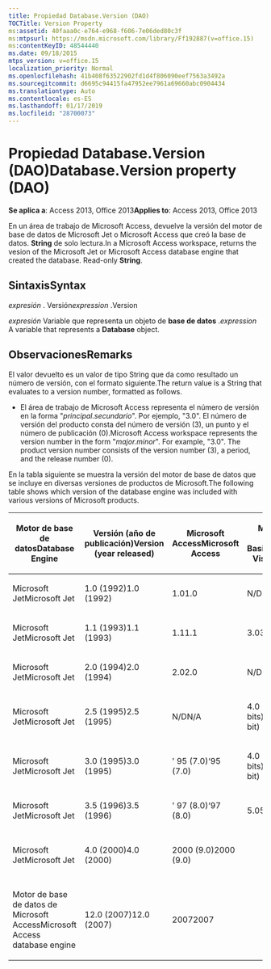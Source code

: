 ```yaml
---
title: Propiedad Database.Version (DAO)
TOCTitle: Version Property
ms:assetid: 40faaa0c-e764-e968-f606-7e06ded80c3f
ms:mtpsurl: https://msdn.microsoft.com/library/Ff192887(v=office.15)
ms:contentKeyID: 48544440
ms.date: 09/18/2015
mtps_version: v=office.15
localization_priority: Normal
ms.openlocfilehash: 41b408f63522902fd1d4f806090eef7563a3492a
ms.sourcegitcommit: d6695c94415fa47952ee7961a69660abc0904434
ms.translationtype: Auto
ms.contentlocale: es-ES
ms.lasthandoff: 01/17/2019
ms.locfileid: "28700073"
---
```

# <a name="databaseversion-property-dao"></a><span data-ttu-id="63511-102">Propiedad Database.Version (DAO)</span><span class="sxs-lookup"><span data-stu-id="63511-102">Database.Version property (DAO)</span></span>

<span data-ttu-id="63511-103">**Se aplica a**: Access 2013, Office 2013</span><span class="sxs-lookup"><span data-stu-id="63511-103">**Applies to**: Access 2013, Office 2013</span></span>

<span data-ttu-id="63511-p101">En un área de trabajo de Microsoft Access, devuelve la versión del motor de base de datos de Microsoft Jet o Microsoft Access que creó la base de datos. **String** de solo lectura.</span><span class="sxs-lookup"><span data-stu-id="63511-p101">In a Microsoft Access workspace, returns the vesion of the Microsoft Jet or Microsoft Access database engine that created the database. Read-only **String**.</span></span>

## <a name="syntax"></a><span data-ttu-id="63511-106">Sintaxis</span><span class="sxs-lookup"><span data-stu-id="63511-106">Syntax</span></span>

<span data-ttu-id="63511-107">*expresión* . Versión</span><span class="sxs-lookup"><span data-stu-id="63511-107">*expression* .Version</span></span>

<span data-ttu-id="63511-108">*expresión* Variable que representa un objeto de **base de datos** .</span><span class="sxs-lookup"><span data-stu-id="63511-108">*expression* A variable that represents a **Database** object.</span></span>

## <a name="remarks"></a><span data-ttu-id="63511-109">Observaciones</span><span class="sxs-lookup"><span data-stu-id="63511-109">Remarks</span></span>

<span data-ttu-id="63511-110">El valor devuelto es un valor de tipo String que da como resultado un número de versión, con el formato siguiente.</span><span class="sxs-lookup"><span data-stu-id="63511-110">The return value is a String that evaluates to a version number, formatted as follows.</span></span>

- <span data-ttu-id="63511-p102">El área de trabajo de Microsoft Access representa el número de versión en la forma "*principal.secundario*". Por ejemplo, "3.0". El número de versión del producto consta del número de versión (3), un punto y el número de publicación (0).</span><span class="sxs-lookup"><span data-stu-id="63511-p102">Microsoft Access workspace represents the version number in the form "*major.minor*". For example, "3.0". The product version number consists of the version number (3), a period, and the release number (0).</span></span>

<span data-ttu-id="63511-114">En la tabla siguiente se muestra la versión del motor de base de datos que se incluye en diversas versiones de productos de Microsoft.</span><span class="sxs-lookup"><span data-stu-id="63511-114">The following table shows which version of the database engine was included with various versions of Microsoft products.</span></span>

<table style="width:100%;">
<colgroup>
<col style="width: 16%" />
<col style="width: 16%" />
<col style="width: 16%" />
<col style="width: 16%" />
<col style="width: 16%" />
<col style="width: 16%" />
</colgroup>
<thead>
<tr class="header">
<th><p><span data-ttu-id="63511-115">Motor de base de datos</span><span class="sxs-lookup"><span data-stu-id="63511-115">Database Engine</span></span></p></th>
<th><p><span data-ttu-id="63511-116">Versión (año de publicación)</span><span class="sxs-lookup"><span data-stu-id="63511-116">Version (year released)</span></span></p></th>
<th><p><span data-ttu-id="63511-117">Microsoft Access</span><span class="sxs-lookup"><span data-stu-id="63511-117">Microsoft Access</span></span></p></th>
<th><p><span data-ttu-id="63511-118">Microsoft Visual Basic</span><span class="sxs-lookup"><span data-stu-id="63511-118">Microsoft Visual Basic</span></span></p></th>
<th><p><span data-ttu-id="63511-119">Microsoft Excel</span><span class="sxs-lookup"><span data-stu-id="63511-119">Microsoft Excel</span></span></p></th>
<th><p><span data-ttu-id="63511-120">Microsoft Visual C++</span><span class="sxs-lookup"><span data-stu-id="63511-120">Microsoft Visual C++</span></span></p></th>
</tr>
</thead>
<tbody>
<tr class="odd">
<td><p><span data-ttu-id="63511-121">Microsoft Jet</span><span class="sxs-lookup"><span data-stu-id="63511-121">Microsoft Jet</span></span></p></td>
<td><p><span data-ttu-id="63511-122">1.0 (1992)</span><span class="sxs-lookup"><span data-stu-id="63511-122">1.0 (1992)</span></span></p></td>
<td><p><span data-ttu-id="63511-123">1.0</span><span class="sxs-lookup"><span data-stu-id="63511-123">1.0</span></span></p></td>
<td><p><span data-ttu-id="63511-124">N/D</span><span class="sxs-lookup"><span data-stu-id="63511-124">N/A</span></span></p></td>
<td><p><span data-ttu-id="63511-125">N/D</span><span class="sxs-lookup"><span data-stu-id="63511-125">N/A</span></span></p></td>
<td><p><span data-ttu-id="63511-126">N/D</span><span class="sxs-lookup"><span data-stu-id="63511-126">N/A</span></span></p></td>
</tr>
<tr class="even">
<td><p><span data-ttu-id="63511-127">Microsoft Jet</span><span class="sxs-lookup"><span data-stu-id="63511-127">Microsoft Jet</span></span></p></td>
<td><p><span data-ttu-id="63511-128">1.1 (1993)</span><span class="sxs-lookup"><span data-stu-id="63511-128">1.1 (1993)</span></span></p></td>
<td><p><span data-ttu-id="63511-129">1.1</span><span class="sxs-lookup"><span data-stu-id="63511-129">1.1</span></span></p></td>
<td><p><span data-ttu-id="63511-130">3.0</span><span class="sxs-lookup"><span data-stu-id="63511-130">3.0</span></span></p></td>
<td><p><span data-ttu-id="63511-131">N/D</span><span class="sxs-lookup"><span data-stu-id="63511-131">N/A</span></span></p></td>
<td><p><span data-ttu-id="63511-132">N/D</span><span class="sxs-lookup"><span data-stu-id="63511-132">N/A</span></span></p></td>
</tr>
<tr class="odd">
<td><p><span data-ttu-id="63511-133">Microsoft Jet</span><span class="sxs-lookup"><span data-stu-id="63511-133">Microsoft Jet</span></span></p></td>
<td><p><span data-ttu-id="63511-134">2.0 (1994)</span><span class="sxs-lookup"><span data-stu-id="63511-134">2.0 (1994)</span></span></p></td>
<td><p><span data-ttu-id="63511-135">2.0</span><span class="sxs-lookup"><span data-stu-id="63511-135">2.0</span></span></p></td>
<td><p><span data-ttu-id="63511-136">N/D</span><span class="sxs-lookup"><span data-stu-id="63511-136">N/A</span></span></p></td>
<td><p><span data-ttu-id="63511-137">N/D</span><span class="sxs-lookup"><span data-stu-id="63511-137">N/A</span></span></p></td>
<td><p><span data-ttu-id="63511-138">N/D</span><span class="sxs-lookup"><span data-stu-id="63511-138">N/A</span></span></p></td>
</tr>
<tr class="even">
<td><p><span data-ttu-id="63511-139">Microsoft Jet</span><span class="sxs-lookup"><span data-stu-id="63511-139">Microsoft Jet</span></span></p></td>
<td><p><span data-ttu-id="63511-140">2.5 (1995)</span><span class="sxs-lookup"><span data-stu-id="63511-140">2.5 (1995)</span></span></p></td>
<td><p><span data-ttu-id="63511-141">N/D</span><span class="sxs-lookup"><span data-stu-id="63511-141">N/A</span></span></p></td>
<td><p><span data-ttu-id="63511-142">4.0 (16 bits)</span><span class="sxs-lookup"><span data-stu-id="63511-142">4.0 (16-bit)</span></span></p></td>
<td><p><span data-ttu-id="63511-143">N/D</span><span class="sxs-lookup"><span data-stu-id="63511-143">N/A</span></span></p></td>
<td><p><span data-ttu-id="63511-144">N/D</span><span class="sxs-lookup"><span data-stu-id="63511-144">N/A</span></span></p></td>
</tr>
<tr class="odd">
<td><p><span data-ttu-id="63511-145">Microsoft Jet</span><span class="sxs-lookup"><span data-stu-id="63511-145">Microsoft Jet</span></span></p></td>
<td><p><span data-ttu-id="63511-146">3.0 (1995)</span><span class="sxs-lookup"><span data-stu-id="63511-146">3.0 (1995)</span></span></p></td>
<td><p><span data-ttu-id="63511-147">' 95 (7.0)</span><span class="sxs-lookup"><span data-stu-id="63511-147">‘95 (7.0)</span></span></p></td>
<td><p><span data-ttu-id="63511-148">4.0 (32 bits)</span><span class="sxs-lookup"><span data-stu-id="63511-148">4.0 (32-bit)</span></span></p></td>
<td><p><span data-ttu-id="63511-149">' 95 (7.0)</span><span class="sxs-lookup"><span data-stu-id="63511-149">‘95 (7.0)</span></span></p></td>
<td><p><span data-ttu-id="63511-150">4.x</span><span class="sxs-lookup"><span data-stu-id="63511-150">4.x</span></span></p></td>
</tr>
<tr class="even">
<td><p><span data-ttu-id="63511-151">Microsoft Jet</span><span class="sxs-lookup"><span data-stu-id="63511-151">Microsoft Jet</span></span></p></td>
<td><p><span data-ttu-id="63511-152">3.5 (1996)</span><span class="sxs-lookup"><span data-stu-id="63511-152">3.5 (1996)</span></span></p></td>
<td><p><span data-ttu-id="63511-153">' 97 (8.0)</span><span class="sxs-lookup"><span data-stu-id="63511-153">‘97 (8.0)</span></span></p></td>
<td><p><span data-ttu-id="63511-154">5.0</span><span class="sxs-lookup"><span data-stu-id="63511-154">5.0</span></span></p></td>
<td><p><span data-ttu-id="63511-155">' 97 (8.0)</span><span class="sxs-lookup"><span data-stu-id="63511-155">‘97 (8.0)</span></span></p></td>
<td><p><span data-ttu-id="63511-156">5.0</span><span class="sxs-lookup"><span data-stu-id="63511-156">5.0</span></span></p></td>
</tr>
<tr class="odd">
<td><p><span data-ttu-id="63511-157">Microsoft Jet</span><span class="sxs-lookup"><span data-stu-id="63511-157">Microsoft Jet</span></span></p></td>
<td><p><span data-ttu-id="63511-158">4.0 (2000)</span><span class="sxs-lookup"><span data-stu-id="63511-158">4.0 (2000)</span></span></p></td>
<td><p><span data-ttu-id="63511-159">2000 (9.0)</span><span class="sxs-lookup"><span data-stu-id="63511-159">2000 (9.0)</span></span></p></td>
<td><p></p></td>
<td><p><span data-ttu-id="63511-160">2000 (9.0)</span><span class="sxs-lookup"><span data-stu-id="63511-160">2000 (9.0)</span></span></p></td>
<td><p></p></td>
</tr>
<tr class="even">
<td><p><span data-ttu-id="63511-161">Motor de base de datos de Microsoft Access</span><span class="sxs-lookup"><span data-stu-id="63511-161">Microsoft Access database engine</span></span></p></td>
<td><p><span data-ttu-id="63511-162">12.0 (2007)</span><span class="sxs-lookup"><span data-stu-id="63511-162">12.0 (2007)</span></span></p></td>
<td><p><span data-ttu-id="63511-163">2007</span><span class="sxs-lookup"><span data-stu-id="63511-163">2007</span></span></p></td>
<td><p></p></td>
<td><p></p></td>
<td><p></p></td>
</tr>
</tbody>
</table>

